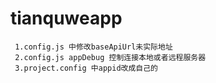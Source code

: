 # tianquweapp

     1.config.js 中修改baseApiUrl未实际地址
     2.config.js appDebug 控制连接本地或者远程服务器
     3.project.config 中appid改成自己的
